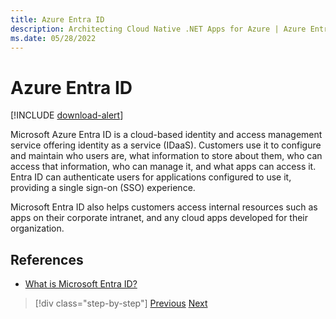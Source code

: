 ```yaml
---
title: Azure Entra ID
description: Architecting Cloud Native .NET Apps for Azure | Azure Entra ID
ms.date: 05/28/2022
---
```


# Azure Entra ID

[!INCLUDE [download-alert](includes/download-alert.md)]

Microsoft Azure Entra ID is a cloud-based identity and access management service offering identity as a service (IDaaS). Customers use it to configure and maintain who users are, what information to store about them, who can access that information, who can manage it, and what apps can access it. Entra ID can authenticate users for applications configured to use it, providing a single sign-on (SSO) experience.

Microsoft Entra ID also helps customers access internal resources such as apps on their corporate intranet, and any cloud apps developed for their organization.

## References

- [What is Microsoft Entra ID?](https://learn.microsoft.com/en-us/entra/fundamentals/whatis)

>[!div class="step-by-step"]
>[Previous](authentication-authorization.md)
>[Next](identityserver.md)

